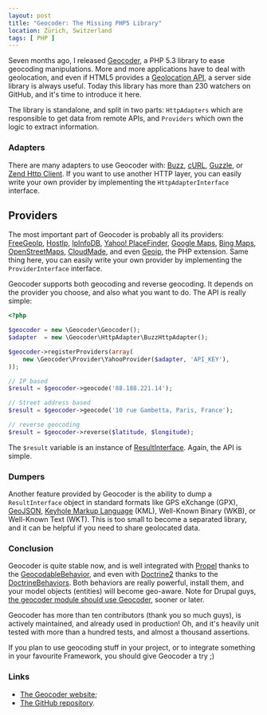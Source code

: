 ```yaml
---
layout: post
title: "Geocoder: The Missing PHP5 Library"
location: Zürich, Switzerland
tags: [ PHP ]
---
```


Seven months ago, I released [Geocoder](https://github.com/willdurand/Geocoder),
a PHP 5.3 library to ease geocoding manipulations. More and more applications
have to deal with geolocation, and even if HTML5 provides a [Geolocation
API](http://www.w3.org/TR/geolocation-API/), a server side library is
always useful. Today this library has more than 230 watchers on GitHub, and it's
time to introduce it here.

The library is standalone, and split in two parts: `HttpAdapters` which
are responsible to get data from remote APIs, and `Providers` which own the
logic to extract information.

### Adapters ###

There are many adapters to use Geocoder with:
[Buzz](https://github.com/kriswallsmith/Buzz),
[cURL](http://php.net/manual/book.curl.php),
[Guzzle](https://github.com/guzzle/guzzle), or [Zend Http
Client](http://framework.zend.com/manual/en/zend.http.client.html).
If you want to use another HTTP layer, you can easily write your own provider by
implementing the `HttpAdapterInterface` interface.


## Providers ###

The most important part of Geocoder is probably all its providers:
[FreeGeoIp](http://freegeoip.net/static/index.html),
[HostIp](http://www.hostip.info/), [IpInfoDB](http://www.ipinfodb.com/), [Yahoo!
PlaceFinder](http://developer.yahoo.com/geo/placefinder/), [Google
Maps](http://code.google.com/apis/maps/documentation/geocoding/), [Bing
Maps](http://msdn.microsoft.com/en-us/library/ff701715.aspx),
[OpenStreetMaps](http://nominatim.openstreetmap.org/),
[CloudMade](http://developers.cloudmade.com/projects/show/geocoding-http-api),
and even [Geoip](http://php.net/manual/book.geoip.php), the PHP extension.
Same thing here, you can easily write your own provider by implementing the
`ProviderInterface` interface.

Geocoder supports both geocoding and reverse geocoding. It depends on the
provider you choose, and also what you want to do. The API is really simple:

```php
<?php

$geocoder = new \Geocoder\Geocoder();
$adapter  = new \Geocoder\HttpAdapter\BuzzHttpAdapter();

$geocoder->registerProviders(array(
    new \Geocoder\Provider\YahooProvider($adapter, 'API_KEY'),
));

// IP based
$result = $geocoder->geocode('88.188.221.14');

// Street address based
$result = $geocoder->geocode('10 rue Gambetta, Paris, France');

// reverse geocoding
$result = $geocoder->reverse($latitude, $longitude);
```

The `$result` variable is an instance of [ResultInterface](https://github.com/willdurand/Geocoder/blob/master/src/Geocoder/Result/ResultInterface.php).
Again, the API is simple.


### Dumpers ###

Another feature provided by Geocoder is the ability to dump a
`ResultInterface` object in standard formats like GPS eXchange (GPX),
[GeoJSON](http://geojson.org/),
[Keyhole Markup Language](http://en.wikipedia.org/wiki/Keyhole_Markup_Language)
(KML), Well-Known Binary (WKB), or Well-Known Text (WKT).
This is too small to become a separated library, and it can be helpful if you need
to share geolocated data.


### Conclusion ###

Geocoder is quite stable now, and is well integrated with
[Propel](http://www.propelorm.org) thanks to the
[GeocodableBehavior](https://github.com/willdurand/GeocodableBehavior), and even
with [Doctrine2](http://www.doctrine-project.org/) thanks to the
[DoctrineBehaviors](https://github.com/KnpLabs/DoctrineBehaviors#geocodable).
Both behaviors are really powerful, install them, and your model objects
(entities) will become geo-aware.
Note for Drupal guys, [the geocoder module should use Geocoder](
http://drupal.org/node/1334838), sooner or later.

Geocoder has more than ten contributors (thank you so much guys), is actively
maintained, and already used in production! Oh, and it's heavily unit tested
with more than a hundred tests, and almost a thousand assertions.

If you plan to use geocoding stuff in your project, or to integrate something
in your favourite Framework, you should give Geocoder a try ;)


### Links

* [The Geocoder website](http://geocoder-php.org/);
* [The GitHub repository](https://github.com/willdurand/Geocoder).
